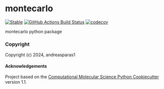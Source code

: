 montecarlo
==============================
[//]: # (Badges)
[![Stable](https://img.shields.io/badge/docs-stable-blue.svg)](https://andreasparas1montecarlo.readthedocs.io/en/latest/)
[![GitHub Actions Build Status](https://github.com/andreasparas1/montecarlo/workflows/CI/badge.svg)](https://github.com/REPLACE_WITH_OWNER_ACCOUNT/montecarlo/actions?query=workflow%3ACI)
[![codecov](https://codecov.io/gh/andreasparas1/montecarlo/branch/main/graph/badge.svg)](https://codecov.io/gh/andreasparas1/montecarlo/branch/main)


montecarlo python package

### Copyright

Copyright (c) 2024, andreasparas1


#### Acknowledgements
 
Project based on the 
[Computational Molecular Science Python Cookiecutter](https://github.com/molssi/cookiecutter-cms) version 1.1.
